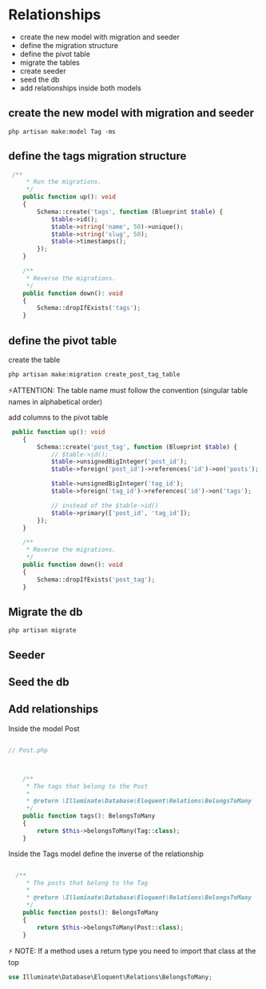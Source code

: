 # Relationships

- create the new model with migration and seeder
- define the migration structure
- define the pivot table
- migrate the tables
- create seeder
- seed the db
- add relationships inside both models

## create the new model with migration and seeder

```
php artisan make:model Tag -ms
```

## define the tags migration structure

```php
 /**
     * Run the migrations.
     */
    public function up(): void
    {
        Schema::create('tags', function (Blueprint $table) {
            $table->id();
            $table->string('name', 50)->unique();
            $table->string('slug', 50);
            $table->timestamps();
        });
    }

    /**
     * Reverse the migrations.
     */
    public function down(): void
    {
        Schema::dropIfExists('tags');
    }

```

## define the pivot table

create the table

```bash
php artisan make:migration create_post_tag_table
```

⚡ATTENTION: The table name must follow the convention (singular table names in alphabetical order)

add columns to the pivot table

```php
 public function up(): void
    {
        Schema::create('post_tag', function (Blueprint $table) {
            // $table->id();
            $table->unsignedBigInteger('post_id');
            $table->foreign('post_id')->references('id')->on('posts');

            $table->unsignedBigInteger('tag_id');
            $table->foreign('tag_id')->references('id')->on('tags');

            // instead of the $table->id()
            $table->primary(['post_id', 'tag_id']); 
        });
    }

    /**
     * Reverse the migrations.
     */
    public function down(): void
    {
        Schema::dropIfExists('post_tag');
    }
```

## Migrate the db

`php artisan migrate`

## Seeder

## Seed the db

## Add relationships

Inside the model Post

```php

// Post.php



    /**
     * The tags that belong to the Post
     *
     * @return \Illuminate\Database\Eloquent\Relations\BelongsToMany
     */
    public function tags(): BelongsToMany
    {
        return $this->belongsToMany(Tag::class);
    }

```

Inside the Tags model define the inverse of the relationship

```php

  /**
     * The posts that belong to the Tag
     *
     * @return \Illuminate\Database\Eloquent\Relations\BelongsToMany
     */
    public function posts(): BelongsToMany
    {
        return $this->belongsToMany(Post::class);
    }
```

⚡ NOTE:
If a method uses a return type you need to import that class at the top

```php
use Illuminate\Database\Eloquent\Relations\BelongsToMany;

```
